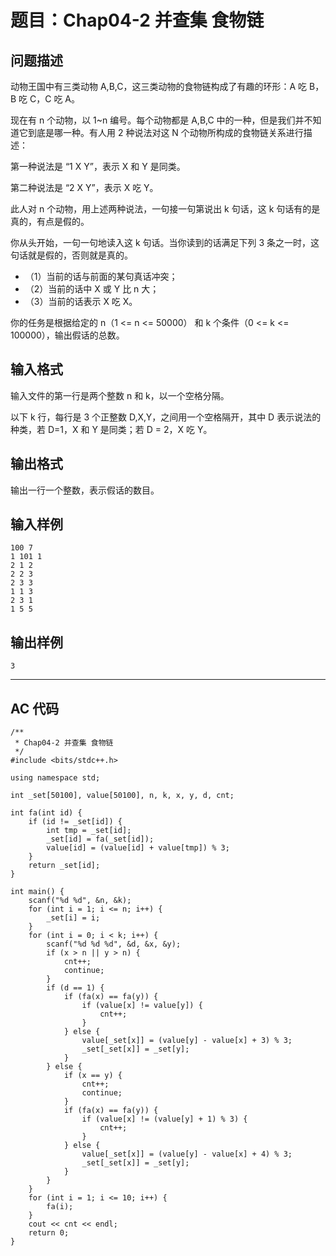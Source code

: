 # 题目：Chap04-2 并查集 食物链

## 问题描述
动物王国中有三类动物 A,B,C，这三类动物的食物链构成了有趣的环形：A 吃 B，B 吃 C，C 吃 A。

现在有 n 个动物，以 1~n 编号。每个动物都是 A,B,C 中的一种，但是我们并不知道它到底是哪一种。有人用 2 种说法对这 N 个动物所构成的食物链关系进行描述：

第一种说法是 “1 X Y”，表示 X 和 Y 是同类。

第二种说法是 “2 X Y”，表示 X 吃 Y。

此人对 n 个动物，用上述两种说法，一句接一句第说出 k 句话，这 k 句话有的是真的，有点是假的。

你从头开始，一句一句地读入这 k 句话。当你读到的话满足下列 3 条之一时，这句话就是假的，否则就是真的。

- （1）当前的话与前面的某句真话冲突；
- （2）当前的话中 X 或 Y 比 n 大；
- （3）当前的话表示 X 吃 X。

你的任务是根据给定的 n（1 <= n <= 50000） 和 k 个条件（0 <= k <= 100000），输出假话的总数。

## 输入格式
输入文件的第一行是两个整数 n 和 k，以一个空格分隔。

以下 k 行，每行是 3 个正整数 D,X,Y，之间用一个空格隔开，其中 D 表示说法的种类，若 D=1，X 和 Y 是同类；若 D = 2，X 吃 Y。
## 输出格式
输出一行一个整数，表示假话的数目。
## 输入样例
	100 7
	1 101 1
	2 1 2
	2 2 3
	2 3 3
	1 1 3
	2 3 1
	1 5 5
## 输出样例
	3

----

## AC 代码

	/**
	 * Chap04-2 并查集 食物链
	 */
	#include <bits/stdc++.h>
	
	using namespace std;
	
	int _set[50100], value[50100], n, k, x, y, d, cnt;
	
	int fa(int id) {
	    if (id != _set[id]) {
	        int tmp = _set[id];
	        _set[id] = fa(_set[id]);
	        value[id] = (value[id] + value[tmp]) % 3;
	    }
	    return _set[id];
	}
	
	int main() {
	    scanf("%d %d", &n, &k);
	    for (int i = 1; i <= n; i++) {
	        _set[i] = i;
	    }
	    for (int i = 0; i < k; i++) {
	        scanf("%d %d %d", &d, &x, &y);
	        if (x > n || y > n) {
	            cnt++;
	            continue;
	        }
	        if (d == 1) {
	            if (fa(x) == fa(y)) {
	                if (value[x] != value[y]) {
	                    cnt++;
	                }
	            } else {
	                value[_set[x]] = (value[y] - value[x] + 3) % 3;
	                _set[_set[x]] = _set[y];
	            }
	        } else {
	            if (x == y) {
	                cnt++;
	                continue;
	            }
	            if (fa(x) == fa(y)) {
	                if (value[x] != (value[y] + 1) % 3) {
	                    cnt++;
	                }
	            } else {
	                value[_set[x]] = (value[y] - value[x] + 4) % 3;
	                _set[_set[x]] = _set[y];
	            }
	        }
	    }
	    for (int i = 1; i <= 10; i++) {
	        fa(i);
	    }
	    cout << cnt << endl;
	    return 0;
	}
